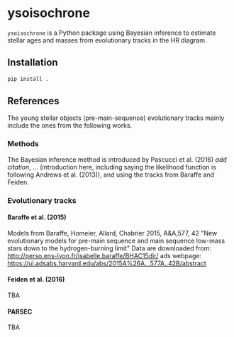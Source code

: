 # ysoisochrone

`ysoisochrone` is a Python package using Bayesian inference to estimate stellar ages and masses from evolutionary tracks in the HR diagram.

## Installation

```bash 
pip install .
```
## References

The young stellar objects (pre-main-sequence) evolutionary tracks mainly include the ones from the following works.

### Methods
The Bayesian inference method  is introduced by Pascucci et al. (2016) *add citation*, ... (introduction here, including saying the likelihood function is following Andrews et al. (2013)), and using the tracks from Baraffe and Feiden.

### Evolutionary tracks
#### Baraffe et al. (2015)
Models from Baraffe, Homeier, Allard, Chabrier 2015, A&A,577, 42 "New evolutionary models for pre-main sequence and main sequence low-mass stars down to the hydrogen-burning limit"
Data are downloaded from: http://perso.ens-lyon.fr/isabelle.baraffe/BHAC15dir/
ads webpage: https://ui.adsabs.harvard.edu/abs/2015A%26A...577A..42B/abstract

#### Feiden et al. (2016)
TBA

#### PARSEC 
TBA
